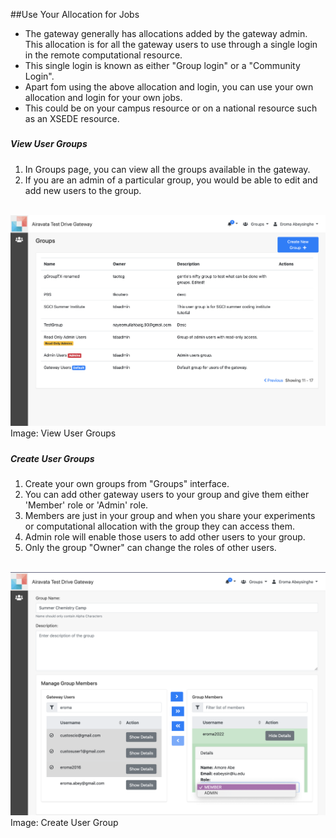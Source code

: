 ##Use Your Allocation for Jobs

- The gateway generally has allocations added by the gateway admin. This allocation is for all the gateway users to use through a single login in the remote computational resource.
- This single login is known as either "Group login" or a "Community Login".
- Apart fom using the above allocation and login, you can use your own allocation and login for your own jobs.
- This could be on your campus resource or on a national resource such as an XSEDE resource.

##### <h5 id="viewgroups">View User Groups</h5>
1. In Groups page, you can view all the groups available in the gateway.
2. If you are an admin of a particular group, you would be able to edit and add new users to the group.
</br></br>

![Screenshot](../img/viewusergroups.png)
Image: View User Groups


##### <h5 id="creategroup">Create User Groups</h5>   
1. Create your own groups from "Groups" interface.
2. You can add other gateway users to your group and give them either 'Member' role or 'Admin' role.
3. Members are just in your group and when you share your experiments or computational allocation with the group they can access them.
4. Admin role will enable those users to add other users to your group.
5. Only the group "Owner" can change the roles of other users.
</br></br>

![Screenshot](../img/createusergroups.png)
Image: Create User Group